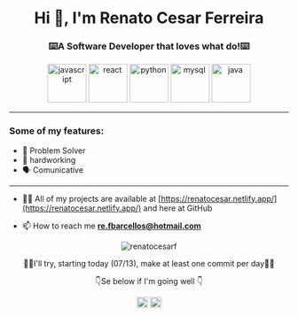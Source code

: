 
<h1 align="center">Hi 👋, I'm Renato Cesar Ferreira</h1>
<h3 align="center">⌨️A Software Developer that loves what do!⌨️</h3>

<p align="center">
  <img src="https://konpa.github.io/devicon/devicon.git/icons/javascript/javascript-original.svg" alt="javascript" width="70 height="70/>
  <img src=https://konpa.github.io/devicon/devicon.git/icons/react/react-original-wordmark.svg alt=react width="70 height="70/> 
  <img src="https://dev.w3.org/SVG/tools/svgweb/samples/svg-files/python.svg" alt="python" width="70" height="70">
  <img src="https://konpa.github.io/devicon/devicon.git/icons/mysql/mysql-original-wordmark.svg" alt="mysql" width="70" height="70"/>
  <img src="https://konpa.github.io/devicon/devicon.git/icons/java/java-original-wordmark.svg" alt="java" width="70" height="70"/>
</p>

<hr>

### Some of my features:
- 🧩 Problem Solver
- 💪 hardworking
- 🗣️ Comunicative 

<hr>

- 👨‍💻 All of my projects are available at [https://renatocesar.netlify.app/](https://renatocesar.netlify.app/) and here at GitHub

- 📫 How to reach me **re.fbarcellos@hotmail.com**


 
<p align="center">
  <img src="https://github-readme-stats.vercel.app/api?username=renatocesarf&show_icons=true" alt="renatocesarf" /> 
</p>
 



<p align="center">🌲🌲I'll try, starting today (07/13), make at least one commit per day🌲🌲<p/>
<p align="center"> 👇Se below if I'm going well 👇 <p/>

<p align="center">
  <a href="https://twitter.com/nerat0" target="blank"><img align="center" src="https://cdn.jsdelivr.net/npm/simple-icons@3.0.1/icons/twitter.svg" alt="nerat0"      height="20" width="20" /></a>
  <a href="https://www.linkedin.com/in/renato-cesar-a31534193/" target="blank"><img align="center" src="https://cdn.jsdelivr.net/npm/simple-icons@3.0.1/icons/linkedin.svg" alt="renatocesar" height="20" width="20" /></a>
</p>
